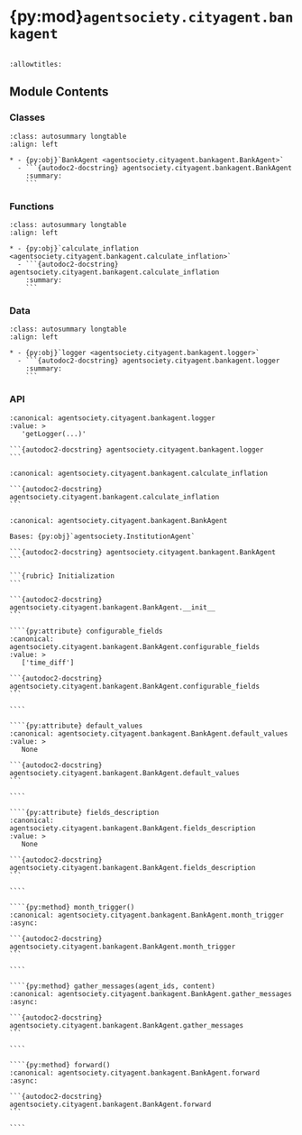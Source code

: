 # {py:mod}`agentsociety.cityagent.bankagent`

```{py:module} agentsociety.cityagent.bankagent
```

```{autodoc2-docstring} agentsociety.cityagent.bankagent
:allowtitles:
```

## Module Contents

### Classes

````{list-table}
:class: autosummary longtable
:align: left

* - {py:obj}`BankAgent <agentsociety.cityagent.bankagent.BankAgent>`
  - ```{autodoc2-docstring} agentsociety.cityagent.bankagent.BankAgent
    :summary:
    ```
````

### Functions

````{list-table}
:class: autosummary longtable
:align: left

* - {py:obj}`calculate_inflation <agentsociety.cityagent.bankagent.calculate_inflation>`
  - ```{autodoc2-docstring} agentsociety.cityagent.bankagent.calculate_inflation
    :summary:
    ```
````

### Data

````{list-table}
:class: autosummary longtable
:align: left

* - {py:obj}`logger <agentsociety.cityagent.bankagent.logger>`
  - ```{autodoc2-docstring} agentsociety.cityagent.bankagent.logger
    :summary:
    ```
````

### API

````{py:data} logger
:canonical: agentsociety.cityagent.bankagent.logger
:value: >
   'getLogger(...)'

```{autodoc2-docstring} agentsociety.cityagent.bankagent.logger
```

````

````{py:function} calculate_inflation(prices)
:canonical: agentsociety.cityagent.bankagent.calculate_inflation

```{autodoc2-docstring} agentsociety.cityagent.bankagent.calculate_inflation
```
````

`````{py:class} BankAgent(name: str, llm_client: typing.Optional[agentsociety.llm.llm.LLM] = None, simulator: typing.Optional[agentsociety.Simulator] = None, memory: typing.Optional[agentsociety.memory.Memory] = None, economy_client: typing.Optional[agentsociety.environment.EconomyClient] = None, messager: typing.Optional[agentsociety.message.Messager] = None, avro_file: typing.Optional[dict] = None)
:canonical: agentsociety.cityagent.bankagent.BankAgent

Bases: {py:obj}`agentsociety.InstitutionAgent`

```{autodoc2-docstring} agentsociety.cityagent.bankagent.BankAgent
```

```{rubric} Initialization
```

```{autodoc2-docstring} agentsociety.cityagent.bankagent.BankAgent.__init__
```

````{py:attribute} configurable_fields
:canonical: agentsociety.cityagent.bankagent.BankAgent.configurable_fields
:value: >
   ['time_diff']

```{autodoc2-docstring} agentsociety.cityagent.bankagent.BankAgent.configurable_fields
```

````

````{py:attribute} default_values
:canonical: agentsociety.cityagent.bankagent.BankAgent.default_values
:value: >
   None

```{autodoc2-docstring} agentsociety.cityagent.bankagent.BankAgent.default_values
```

````

````{py:attribute} fields_description
:canonical: agentsociety.cityagent.bankagent.BankAgent.fields_description
:value: >
   None

```{autodoc2-docstring} agentsociety.cityagent.bankagent.BankAgent.fields_description
```

````

````{py:method} month_trigger()
:canonical: agentsociety.cityagent.bankagent.BankAgent.month_trigger
:async:

```{autodoc2-docstring} agentsociety.cityagent.bankagent.BankAgent.month_trigger
```

````

````{py:method} gather_messages(agent_ids, content)
:canonical: agentsociety.cityagent.bankagent.BankAgent.gather_messages
:async:

```{autodoc2-docstring} agentsociety.cityagent.bankagent.BankAgent.gather_messages
```

````

````{py:method} forward()
:canonical: agentsociety.cityagent.bankagent.BankAgent.forward
:async:

```{autodoc2-docstring} agentsociety.cityagent.bankagent.BankAgent.forward
```

````

`````
